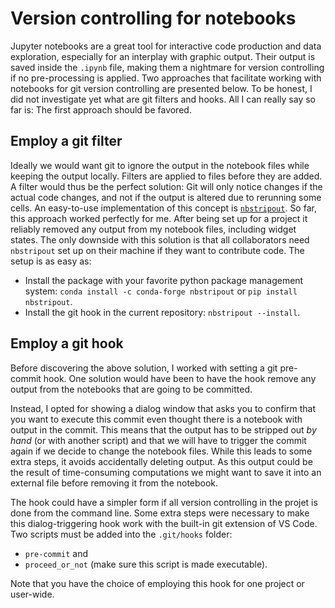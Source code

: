 # Version controlling for notebooks

Jupyter notebooks are a great tool for interactive code production and data
exploration, especially for an interplay with graphic output.
Their output is saved inside the `.ipynb` file, making them a nightmare for
version controlling if no pre-processing is applied.
Two approaches that facilitate working with notebooks for git version
controlling are presented below.
To be honest, I did not investigate yet what are git filters and 
hooks. All I can really say so far is: 
The first approach should be favored.

## Employ a git filter

Ideally we would want git to ignore the output in the notebook files while
keeping the output locally.
Filters are applied to files before they are added.
A filter would thus be the perfect solution:
Git will only notice changes if the actual code changes, and not if the output
is altered due to rerunning some cells.
An easy-to-use implementation of this concept is
[`nbstripout`](https://github.com/kynan/nbstripout).
So far, this approach worked perfectly for me. After being set up for a project
it reliably removed any output from my notebook files, including widget states.
The only downside with this solution is that all collaborators need
`nbstripout` set up on their machine if they want to contribute code.
The setup is as easy as:

- Install the package with your favorite python package management system:
  `conda install -c conda-forge nbstripout` or `pip install nbstripout`.
- Install the git hook in the current repository: `nbstripout --install`.

## Employ a git hook

Before discovering the above solution, I worked with setting a git pre-commit
hook.
One solution would have been to have the hook remove any output from the
notebooks that are going to be committed.

Instead, I opted for showing a dialog window that asks you to confirm that you
want to execute this commit even thought there is a notebook with output in the
commit.
This means that the output has to be stripped out *by hand* (or with
another script) and that we will have to trigger the commit again if we decide
to change the notebook files.
While this leads to some extra steps, it avoids accidentally deleting output.
As this output could be the result of time-consuming computations we might want
to save it into an external file before removing it from the notebook.

The hook could have a simpler form if all version controlling in the projet is
done from the command line.
Some extra steps were necessary to make this dialog-triggering hook work with
the built-in git extension of VS Code.
Two scripts must be added into the `.git/hooks` folder:

- `pre-commit` and
- `proceed_or_not` (make sure this script is made executable).

Note that you have the choice of employing this hook for one project or
user-wide.
